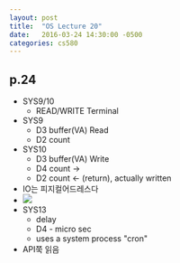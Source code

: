 ```yaml
---
layout: post
title:  "OS Lecture 20"
date:   2016-03-24 14:30:00 -0500
categories: cs580
---
```




## p.24
* SYS9/10
	* READ/WRITE Terminal
* SYS9
	* D3 buffer(VA) Read
	* D2 count
* SYS10
	* D3 buffer(VA) Write
	* D4 count ->
	* D2 count <- (return), actually written
* IO는 피지컬어드레스다
* ![](http://bgshin.github.io/images/OSLEC20A.png)
* SYS13
	* delay 
	* D4 - micro sec
	* uses a system process "cron"
*  API쭉 읽음



